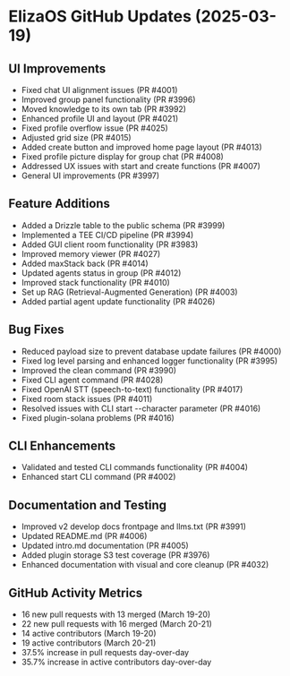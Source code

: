 # ElizaOS GitHub Updates (2025-03-19)

## UI Improvements
- Fixed chat UI alignment issues (PR #4001)
- Improved group panel functionality (PR #3996)
- Moved knowledge to its own tab (PR #3992)
- Enhanced profile UI and layout (PR #4021)
- Fixed profile overflow issue (PR #4025)
- Adjusted grid size (PR #4015)
- Added create button and improved home page layout (PR #4013)
- Fixed profile picture display for group chat (PR #4008)
- Addressed UX issues with start and create functions (PR #4007)
- General UI improvements (PR #3997)

## Feature Additions
- Added a Drizzle table to the public schema (PR #3999)
- Implemented a TEE CI/CD pipeline (PR #3994)
- Added GUI client room functionality (PR #3983)
- Improved memory viewer (PR #4027)
- Added maxStack back (PR #4014)
- Updated agents status in group (PR #4012)
- Improved stack functionality (PR #4010)
- Set up RAG (Retrieval-Augmented Generation) (PR #4003)
- Added partial agent update functionality (PR #4026)

## Bug Fixes
- Reduced payload size to prevent database update failures (PR #4000)
- Fixed log level parsing and enhanced logger functionality (PR #3995)
- Improved the clean command (PR #3990)
- Fixed CLI agent command (PR #4028)
- Fixed OpenAI STT (speech-to-text) functionality (PR #4017)
- Fixed room stack issues (PR #4011)
- Resolved issues with CLI start --character parameter (PR #4016)
- Fixed plugin-solana problems (PR #4016)

## CLI Enhancements
- Validated and tested CLI commands functionality (PR #4004)
- Enhanced start CLI command (PR #4002)

## Documentation and Testing
- Improved v2 develop docs frontpage and llms.txt (PR #3991)
- Updated README.md (PR #4006)
- Updated intro.md documentation (PR #4005)
- Added plugin storage S3 test coverage (PR #3976)
- Enhanced documentation with visual and core cleanup (PR #4032)

## GitHub Activity Metrics
- 16 new pull requests with 13 merged (March 19-20)
- 22 new pull requests with 16 merged (March 20-21)
- 14 active contributors (March 19-20)
- 19 active contributors (March 20-21)
- 37.5% increase in pull requests day-over-day
- 35.7% increase in active contributors day-over-day